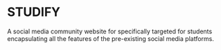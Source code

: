 # STUDIFY
A social media community website for specifically targeted for students encapsulating all the features of the pre-existing social media platforms.
